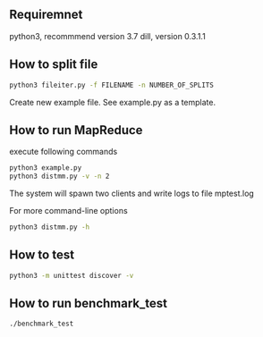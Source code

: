 Requiremnet
-----------
python3, recommmend version 3.7
dill, version 0.3.1.1

How to split file
--------------------
```bash
python3 fileiter.py -f FILENAME -n NUMBER_OF_SPLITS
```

Create new example file. See example.py as a template. 

How to run MapReduce
--------------------
execute following commands
```bash
python3 example.py
python3 distmm.py -v -n 2
```
The system will spawn two clients and write logs to file mptest.log

For more command-line options
```bash
python3 distmm.py -h
```

How to test
--------------------
```bash
python3 -m unittest discover -v
```

How to run benchmark_test
--------------------
```bash
./benchmark_test
```
